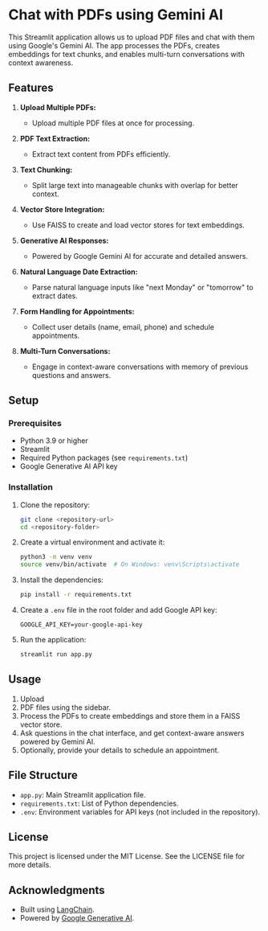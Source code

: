 # Chat with PDFs using Gemini AI

This Streamlit application allows us to upload PDF files and chat with them using Google's Gemini AI. The app processes the PDFs, creates embeddings for text chunks, and enables multi-turn conversations with context awareness.

## Features

1. **Upload Multiple PDFs:** 
   - Upload multiple PDF files at once for processing.

2. **PDF Text Extraction:**
   - Extract text content from PDFs efficiently.

3. **Text Chunking:**
   - Split large text into manageable chunks with overlap for better context.

4. **Vector Store Integration:**
   - Use FAISS to create and load vector stores for text embeddings.

5. **Generative AI Responses:**
   - Powered by Google Gemini AI for accurate and detailed answers.

6. **Natural Language Date Extraction:**
   - Parse natural language inputs like "next Monday" or "tomorrow" to extract dates.

7. **Form Handling for Appointments:**
   - Collect user details (name, email, phone) and schedule appointments.

8. **Multi-Turn Conversations:**
   - Engage in context-aware conversations with memory of previous questions and answers.

## Setup

### Prerequisites

- Python 3.9 or higher
- Streamlit
- Required Python packages (see `requirements.txt`)
- Google Generative AI API key

### Installation

1. Clone the repository:
   ```bash
   git clone <repository-url>
   cd <repository-folder>
   ```

2. Create a virtual environment and activate it:
   ```bash
   python3 -m venv venv
   source venv/bin/activate  # On Windows: venv\Scripts\activate
   ```

3. Install the dependencies:
   ```bash
   pip install -r requirements.txt
   ```

4. Create a `.env` file in the root folder and add  Google API key:
   ```
   GOOGLE_API_KEY=your-google-api-key
   ```

5. Run the application:
   ```bash
   streamlit run app.py
   ```

## Usage

1. Upload
2.  PDF files using the sidebar.
3. Process the PDFs to create embeddings and store them in a FAISS vector store.
4. Ask questions in the chat interface, and get context-aware answers powered by Gemini AI.
5. Optionally, provide your details to schedule an appointment.

## File Structure

- `app.py`: Main Streamlit application file.
- `requirements.txt`: List of Python dependencies.
- `.env`: Environment variables for API keys (not included in the repository).



## License

This project is licensed under the MIT License. See the LICENSE file for more details.

## Acknowledgments

- Built using [LangChain](https://github.com/hwchase17/langchain).
- Powered by [Google Generative AI](https://developers.generativeai.google).
